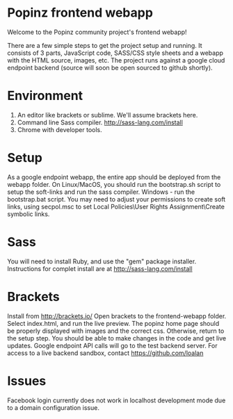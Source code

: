 Popinz frontend webapp
======================

Welcome to the Popinz community project's frontend webapp!

There are a few simple steps to get the project setup and running. It consists of 3 parts, JavaScript code, SASS/CSS style sheets and a webapp with the HTML source, images, etc. The project runs against a google cloud endpoint backend (source will soon be open sourced to github shortly).

Environment
===========
1. An editor like brackets or sublime. We'll assume brackets here.
2. Command line Sass compiler. http://sass-lang.com/install
3. Chrome with developer tools.

Setup
=====
As a google endpoint webapp, the entire app should be deployed from the webapp folder. On Linux/MacOS, you should run the bootstrap.sh script to setup the soft-links and run the sass compiler.
Windows - run the bootstrap.bat script. You may need to adjust your permissions to create soft links, using secpol.msc to set Local Policies\User Rights Assignment\Create symbolic links.

Sass
====
You will need to install Ruby, and use the "gem" package installer.
Instructions for complet install are at http://sass-lang.com/install

Brackets
========
Install from http://brackets.io/
Open brackets to the frontend-webapp folder. Select index.html, and run the live preview. The popinz home page should be properly displayed with images and the correct css. Otherwise, return to the setup step.
You should be able to make changes in the code and get live updates. Google endpoint API calls will go to the test backend server. For access to a live backend sandbox, contact https://github.com/loalan

Issues
======
Facebook login currently does not work in localhost development mode due to a domain configuration issue.

